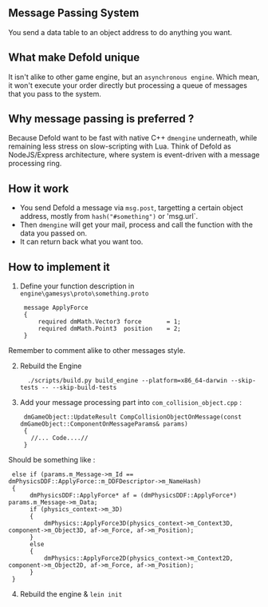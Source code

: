 ## Message Passing System 
You send a data table to an object address to do anything you want.


## What make Defold unique 
It isn't alike to other game engine, but an `asynchronous engine`. 
Which mean, it won't execute your order directly but processing a queue of messages that you pass to the system.


## Why message passing is preferred ?
Because Defold want to be fast with native C++ `dmengine` underneath, while remaining less stress on slow-scripting with Lua. Think of Defold as NodeJS/Express architecture, where system is event-driven with a message processing ring.

## How it work 
- You send Defold a message via `msg.post`, targetting a certain object address, mostly from `hash("#something")` or 'msg.url`. 
- Then `dmengine` will get your mail, process and call the function with the data you passed on. 
- It can return back what you want too.

## How to implement it
1. Define your function description in `engine\gamesys\proto\something.proto`

        message ApplyForce
        {
            required dmMath.Vector3 force       = 1;
            required dmMath.Point3  position    = 2;
        }
        
Remember to comment alike to other messages style.

2. Rebuild the Engine

         ./scripts/build.py build_engine --platform=x86_64-darwin --skip-tests -- --skip-build-tests

3. Add your message processing part into `com_collision_object.cpp` :

        dmGameObject::UpdateResult CompCollisionObjectOnMessage(const dmGameObject::ComponentOnMessageParams& params)
        {
          //... Code....//
        }
        
Should be something like :


     else if (params.m_Message->m_Id == dmPhysicsDDF::ApplyForce::m_DDFDescriptor->m_NameHash)
     {
          dmPhysicsDDF::ApplyForce* af = (dmPhysicsDDF::ApplyForce*) params.m_Message->m_Data;
          if (physics_context->m_3D)
          {
              dmPhysics::ApplyForce3D(physics_context->m_Context3D, component->m_Object3D, af->m_Force, af->m_Position);
          }
          else
          {
              dmPhysics::ApplyForce2D(physics_context->m_Context2D, component->m_Object2D, af->m_Force, af->m_Position);
          }
     }        

4. Rebuild the engine & `lein init`

